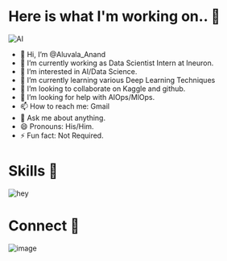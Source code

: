 # Here is what I'm working on.. 👋
![AI](https://user-images.githubusercontent.com/83868203/196038077-4ea037ea-4246-4303-8dc1-4515c96c767e.gif)

- 👋 Hi, I’m @Aluvala_Anand
- 🔭 I’m currently working as Data Scientist Intern at Ineuron.
- 👀 I’m interested in AI/Data Science.
- 🌱 I’m currently learning various Deep Learning Techniques
- 💞️ I’m looking to collaborate on Kaggle and github.
- 🤔 I’m looking for help with AIOps/MlOps.
- 📫 How to reach me: Gmail
- 💬 Ask me about anything.
- 😄 Pronouns: His/Him.
- ⚡ Fun fact: Not Required.


# Skills 🚀
![hey](https://user-images.githubusercontent.com/83868203/196037770-767aeb04-dd06-4ec7-8736-55aa644731d5.svg)

# Connect 🤝
![image](https://user-images.githubusercontent.com/83868203/196037861-d6c1ac1f-1a39-4da1-96aa-5f0d81c68ceb.png)

<!---
Anand-AppleX/Anand-AppleX is a ✨ special ✨ repository because its `README.md` (this file) appears on your GitHub profile.
You can click the Preview link to take a look at your changes.
--->
